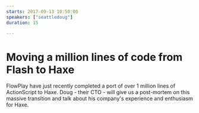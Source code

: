 ```yaml
---
starts: 2017-09-13 10:50:00
speakers: ["seattledoug"]
duration: 15

---
```


# Moving a million lines of code from Flash to Haxe

FlowPlay have just recently completed a port of over 1 million lines of ActionScript to Haxe. Doug - their CTO - will give us a post-mortem on this massive transition and talk about his company's experience and enthusiasm for Haxe.